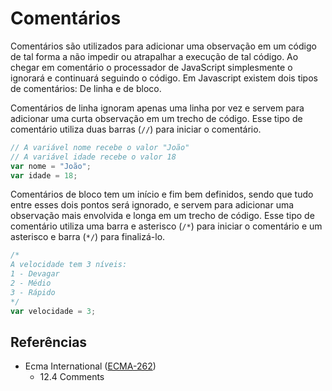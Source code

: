 # Comentários

Comentários são utilizados para adicionar uma observação em um código de tal forma a não impedir ou atrapalhar a execução de tal código. Ao chegar em comentário o processador de JavaScript simplesmente o ignorará e continuará seguindo o código. Em Javascript existem dois tipos de comentários: De linha e de bloco.

Comentários de linha ignoram apenas uma linha por vez e servem para adicionar uma curta observação em um trecho de código. Esse tipo de comentário utiliza duas barras (`//`) para iniciar o comentário.

```javascript
// A variável nome recebe o valor "João"
// A variável idade recebe o valor 18
var nome = "João";
var idade = 18;
```

Comentários de bloco tem um início e fim bem definidos, sendo que tudo entre esses dois pontos será ignorado, e servem para adicionar uma observação mais envolvida e longa em um trecho de código. Esse tipo de comentário utiliza uma barra e asterisco (`/*`) para iniciar o comentário e um asterisco e barra (`*/`) para finalizá-lo.

```javascript
/*
A velocidade tem 3 níveis:
1 - Devagar
2 - Médio
3 - Rápido
*/
var velocidade = 3;
```

## Referências

- Ecma International ([ECMA-262](https://tc39.es/ecma262))
  - 12.4 Comments
